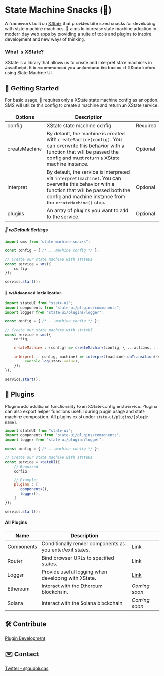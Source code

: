 # State Machine Snacks (🍕)
A framework built on [XState](https://xstate.js.org/docs/about/concepts.html) that provides bite sized snacks for developing with state machine machines. 🍕 aims to increase state machine adoption in modern day web apps by providing a suite of tools and plugins to inspire development and new ways of thinking.

### What Is XState?
XState is a library that allows us to create and interpret state machines in JavaScript. It is recommended you understand the basics of XState before using State Machine UI. 

## 🚀 Getting Started 
For basic usage, 🍕 requires only a XState state machine config as an option. SMS will utilize this config to create a machine and return an XState service.

| Options     | Description  |              |
| ----------- | -----------  | -----------  | 
| config  | XState state machine config. | Required
| createMachine | By default, the machine is created with `createMachine(config)`. You can overwrite this behavior with a function that will be passed the config and must return a XState machine instance. | Optional
| interpret | By default, the service is interpreted via `interpret(machine)`. You can overwrite this behavior with a function that will be passed both the config and machine instance from the `createMachine()` step. | Optional
| plugins | An array of plugins you want to add to the service. | Optional

##### 🍕 w/Default Settings
```javascript
import sms from "state-machine-snacks";

const config = { /* ...machine config */ };

// Create our state machine with stateUI
const service = sms({
    config,
});

service.start();
```

#### 🍕 w/Advanced Initialization
```javascript
import stateUI from "state-ui";
import components from "state-ui/plugins/components";
import logger from "state-ui/plugins/logger";

const config = { /* ...machine config */ };

// Create our state machine with stateUI
const service = sms({
    config,

    createMachine : (config) => createMachine(config, { ...actions, ...services }),

    interpret : (config, machine) => interpret(machine).onTransition((state) => {
         console.log(state.value);
    });
});

service.start();
```

## 🔌 Plugins
Plugins add additional functionality to an XState config and service. Plugins can also export helper functions useful during plugin usage and state machine composition. All plugins exist under `state-ui/plugins/[plugin name]`.
```javascript
import stateUI from "state-ui";
import components from "state-ui/plugins/components";
import logger from "state-ui/plugins/logger";

const config = { /* ...machine config */ };

// Create our state machine with stateUI
const service = stateUI({
    // Required
    config,

    // Example:
    plugins : [
       components(),
       logger(),
    ]
});

service.start();
```

#### All Plugins
| Name        | Description                                                  |                                       |
| ----------- | -----------                                                  | -----------                           |
| Components  | Conditionally render components as you enter/exit states.    | [Link](/docs/plugins/components.md)   |
| Router      | Bind browser URLs to specified states.                       | [Link](/docs/plugins/router.md)       |
| Logger      | Provide useful logging when developing with XState.          | [Link](/docs/plugins/logger.md)       |
| Ethereum    | Interact with the Ethereum blockchain.                       | *Coming soon*                         |
| Solana      | Interact with the Solana blockchain.                         | *Coming soon*                         |


## 🛠 Contribute 
[Plugin Development](/docs/plugin-development.md)

## ✉️ Contact 
[Twitter - @qudolucas](https://twitter.com/qudolucas)
